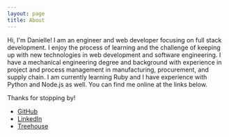 ```yaml
---
layout: page
title: About
---
```




Hi, I'm Danielle! I am an engineer and web developer focusing on full stack development. I enjoy the process of learning and the challenge of keeping up with new technologies in web development and software engineering. I have a mechanical engineering degree and background with experience in project and process management in manufacturing, procurement, and supply chain. I am currently learning Ruby and I have experience with Python and Node.js as well. You can find me online at the links below. 

Thanks for stopping by!


* [GitHub](https://github.com/danie11edotcom)
* [LinkedIn](https://www.linkedin.com/in/daniellehill1)
* [Treehouse](https://teamtreehouse.com/daniellehill2)